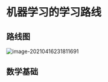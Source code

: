 # 机器学习的学习路线

## 路线图

![image-20210416231811691](https://gitee.com/lijiangdao/notebook-map-bed/raw/master/noteIMG/image-20210416231811691.png)

## 数学基础



